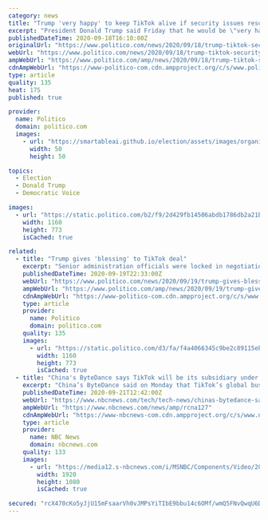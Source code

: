 ```yaml
---
category: news
title: "Trump 'very happy' to keep TikTok alive if security issues resolved"
excerpt: "President Donald Trump said Friday that he would be \"very happy\" to reach a deal that keeps the video-sharing app TikTok alive in the U.S. so long as security concerns with China can be resolved. Trump told reporters that he has spoken with executives at Oracle,"
publishedDateTime: 2020-09-18T16:10:00Z
originalUrl: "https://www.politico.com/news/2020/09/18/trump-tiktok-security-issues-us-417830"
webUrl: "https://www.politico.com/news/2020/09/18/trump-tiktok-security-issues-us-417830"
ampWebUrl: "https://www.politico.com/amp/news/2020/09/18/trump-tiktok-security-issues-us-417830"
cdnAmpWebUrl: "https://www-politico-com.cdn.ampproject.org/c/s/www.politico.com/amp/news/2020/09/18/trump-tiktok-security-issues-us-417830"
type: article
quality: 135
heat: 175
published: true

provider:
  name: Politico
  domain: politico.com
  images:
    - url: "https://smartableai.github.io/election/assets/images/organizations/politico.com-50x50.jpg"
      width: 50
      height: 50

topics:
  - Election
  - Donald Trump
  - Democratic Voice

images:
  - url: "https://static.politico.com/b2/f9/2d429fb14506abdb1786db2a21bf/200918-joe-biden-ap-773.jpg"
    width: 1160
    height: 773
    isCached: true

related:
  - title: "Trump gives 'blessing' to TikTok deal"
    excerpt: "Senior administration officials were locked in negotiations with TikTok's parent company all week over the future of the Chinese video-sharing app."
    publishedDateTime: 2020-09-19T22:33:00Z
    webUrl: "https://www.politico.com/news/2020/09/19/trump-gives-blessing-tiktok-deal-418528"
    ampWebUrl: "https://www.politico.com/amp/news/2020/09/19/trump-gives-blessing-tiktok-deal-418528"
    cdnAmpWebUrl: "https://www-politico-com.cdn.ampproject.org/c/s/www.politico.com/amp/news/2020/09/19/trump-gives-blessing-tiktok-deal-418528"
    type: article
    provider:
      name: Politico
      domain: politico.com
    quality: 135
    images:
      - url: "https://static.politico.com/d3/fa/f4a4066345c9be2c89115ebaa03b/0919trump.jpg"
        width: 1160
        height: 773
        isCached: true
  - title: "China's ByteDance says TikTok will be its subsidiary under deal with Trump"
    excerpt: "China’s ByteDance said on Monday that TikTok’s global business will become its subsidiary, even as Oracle and Walmart said over the weekend that they and U.S."
    publishedDateTime: 2020-09-21T12:42:00Z
    webUrl: "https://www.nbcnews.com/tech/tech-news/chinas-bytedance-says-tiktok-will-subsidiary-deal-trump-rcna127"
    ampWebUrl: "https://www.nbcnews.com/news/amp/rcna127"
    cdnAmpWebUrl: "https://www-nbcnews-com.cdn.ampproject.org/c/s/www.nbcnews.com/news/amp/rcna127"
    type: article
    provider:
      name: NBC News
      domain: nbcnews.com
    quality: 133
    images:
      - url: "https://media12.s-nbcnews.com/i/MSNBC/Components/Video/202009/tdy_pop_costello_tiktok_walmart_200921_1920x1080.jpg"
        width: 1920
        height: 1080
        isCached: true

secured: "rcX470cKo5yJjU15mFsaarVh0vJMPsYiTIbE9bbu14c6OMf/wmQ5FNvQwqU6D6U1FXGjcxPJ/0hFR5+TzDt7eaDvKNWdL6DpjWnM3qoyJ+7N4RXTEiI2Q1YB7Dg85GpYXs4Z0TGPaaR00YE8KwbSl3UOZTakN2A/EHZpOVU++NDbLL8hnu0A4mYTFhahDDS74LxMTuBMRXfMw5jRjQ06aX8paS0RinUzxTgHz6kEZL1iuHAAkKh4Un61QwX/ykz9P8xGJ3DWxMeHeUKPygSg09mosvP8MdMex6F3v+VVwxpTh5HIM+8EyPIDaO4iiq24CfKb2lA0kFBh0Q9qmMezS3ICRX0r/ioXQOtDfhi/Sb4=;dsuaFQkp3xRVI0TJNJJIVw=="
---
```


